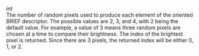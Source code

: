 _int_  
The number of random pixels used to produce each element of the oriented BRIEF descriptor. The possible values are 2, 3, and 4, with 2 being the default value. For example, a value of 3 means three random pixels are chosen at a time to compare their brightness. The index of the brightest pixel is returned. Since there are 3 pixels, the returned index will be either 0, 1, or 2.